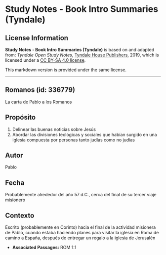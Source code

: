 # Study Notes - Book Intro Summaries (Tyndale)

## License Information

**Study Notes - Book Intro Summaries (Tyndale)** is based on and adapted from: _Tyndale Open Study Notes_, [Tyndale House Publishers](https://tyndaleopenresources.com/), 2019, which is licensed under a [CC BY-SA 4.0 license](https://creativecommons.org/licenses/by-sa/4.0/legalcode.en).

This markdown version is provided under the same license.



--------------------------------

## Romanos (id: 336779)

La carta de Pablo a los Romanos

Propósito
---------

1. Delinear las buenas noticias sobre Jesús
2. Abordar las divisiones teológicas y sociales que habían surgido en una iglesia compuesta por personas tanto judías como no judías

Autor
-----

Pablo

Fecha
-----

Probablemente alrededor del año 57 d.C., cerca del final de su tercer viaje misionero

Contexto
--------

Escrito (probablemente en Corinto) hacia el final de la actividad misionera de Pablo, cuando estaba haciendo planes para visitar la iglesia en Roma de camino a España, después de entregar un regalo a la iglesia de Jerusalén

* **Associated Passages:** ROM 1:1

